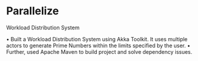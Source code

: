 # Parallelize
Workload Distribution System

• Built a Workload Distribution System using Akka Toolkit. It uses multiple actors to generate Prime Numbers within the limits specified by the user.
• Further, used Apache Maven to build project and solve dependency issues.
